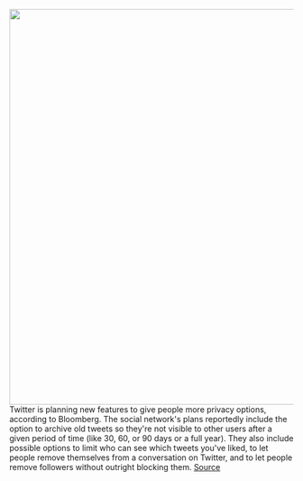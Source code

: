 <img src='https://cdn.vox-cdn.com/thumbor/PAYPs7puX86PbfPkfexLOOJ5uGY=/0x0:2040x1360/1200x800/filters:focal(857x517:1183x843)/cdn.vox-cdn.com/uploads/chorus_image/image/69808820/akrales_180620_1777_0266.0.jpg' width='700px' /><br/>
Twitter is planning new features to give people more privacy options, according to Bloomberg. The social network's plans reportedly include the option to archive old tweets so they're not visible to other users after a given period of time (like 30, 60, or 90 days or a full year). They also include possible options to limit who can see which tweets you've liked, to let people remove themselves from a conversation on Twitter, and to let people remove followers without outright blocking them.
<a href='https://www.theverge.com/2021/9/2/22654061/twitter-features-archive-old-tweets-hide-likes-remove-followers-plans'> Source <a/>